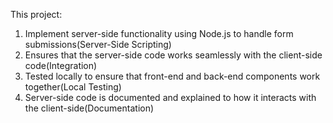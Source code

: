 This project:

1. Implement server-side functionality using Node.js to handle form submissions(Server-Side Scripting)
2. Ensures that the server-side code works seamlessly with the client-side code(Integration)
3. Tested locally to ensure that front-end and back-end components work together(Local Testing)
4. Server-side code is documented and explained to how it interacts with the client-side(Documentation)
